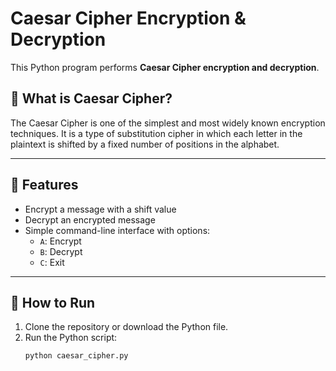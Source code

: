 # Caesar Cipher Encryption & Decryption

This Python program performs **Caesar Cipher encryption and decryption**.

## 🔑 What is Caesar Cipher?

The Caesar Cipher is one of the simplest and most widely known encryption techniques. It is a type of substitution cipher in which each letter in the plaintext is shifted by a fixed number of positions in the alphabet.

---

## 📌 Features

- Encrypt a message with a shift value
- Decrypt an encrypted message
- Simple command-line interface with options:
  - `A`: Encrypt
  - `B`: Decrypt
  - `C`: Exit

---

## 🚀 How to Run

1. Clone the repository or download the Python file.
2. Run the Python script:
   ```bash
   python caesar_cipher.py

